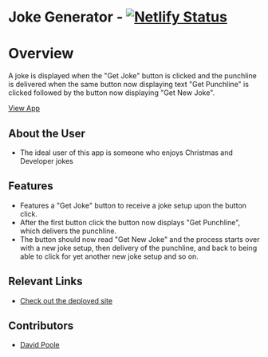 # Joke Generator - [![Netlify Status](https://api.netlify.com/api/v1/badges/5f29eda8-31bc-45ac-9310-f7f7c83aa4d8/deploy-status)](https://app.netlify.com/sites/davidpoole-joke-generator/deploys)

# Overview
A joke is displayed when the "Get Joke" button is clicked and the punchline is delivered when the same button now displaying text "Get Punchline" is clicked followed by the button now displaying "Get New Joke".

[View App](#https://davidpoole-joke-generator.netlify.app/)

## About the User
- The ideal user of this app is someone who enjoys Christmas and Developer jokes

## Features
- Features a "Get Joke" button to receive a joke setup upon the button click.
- After the first button click the button now displays "Get Punchline", which delivers the punchline.
- The button should now read "Get New Joke" and the process starts over with a new joke setup, then delivery of the punchline, and back to being able to click for yet another new joke setup and so on.

## Relevant Links
- [Check out the deployed site](#https://davidpoole-joke-generator.netlify.app/)

## Contributors
- [David Poole](https://github.com/DavidBPoole)

